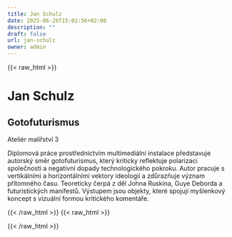 ```yaml
---
title: Jan Schulz
date: 2025-06-26T15:02:56+02:00
description: ""
draft: false
url: jan-schulz
owner: admin
---
```

{{< raw_html >}}
<h1>Jan Schulz</h1>
<h2>Gotofuturismus&nbsp;</h2>
<p>Ateli&eacute;r mal&iacute;řstv&iacute; 3</p>
<p>Diplomov&aacute; pr&aacute;ce prostřednictv&iacute;m multimedi&aacute;ln&iacute; instalace představuje autorsk&yacute; směr gotofuturismus, kter&yacute; kriticky reflektuje polarizaci společnosti a negativn&iacute; dopady technologick&eacute;ho pokroku. Autor pracuje s vertik&aacute;ln&iacute;mi a horizont&aacute;ln&iacute;mi vektory ideologi&iacute; a zdůrazňuje v&yacute;znam př&iacute;tomn&eacute;ho času. Teoreticky čerp&aacute; z děl Johna Ruskina, Guye Deborda a futuristick&yacute;ch manifestů. V&yacute;stupem jsou objekty, kter&eacute; spojuj&iacute; my&scaron;lenkov&yacute; koncept s vizu&aacute;ln&iacute; formou kritick&eacute;ho koment&aacute;ře.</p>
{{< /raw_html >}}
<!-- SECTION BREAK -->
{{< raw_html >}}

{{< /raw_html >}}
